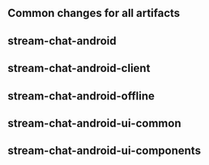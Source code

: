 ## Common changes for all artifacts

## stream-chat-android

## stream-chat-android-client

## stream-chat-android-offline

## stream-chat-android-ui-common

## stream-chat-android-ui-components
